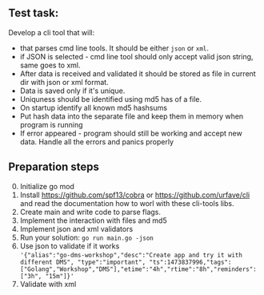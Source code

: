 
## Test task:
Develop a cli tool that will:

- that parses cmd line tools. It should be either `json` or `xml`. 
- if JSON is selected - cmd line tool should only accept valid json string, same goes to xml.
- After data is received and validated it should be stored as file in current dir with json or xml format.
- Data is saved only if it's unique. 
- Uniquness should be identified using md5 has of a file.
- On startup identify all known md5 hashsums
- Put hash data into the separate file and keep them in memory when program is running  
- If error appeared - program should still be working and accept new data. Handle all the errors and panics properly

## Preparation steps
0. Initialize go mod
1. Install https://github.com/spf13/cobra or https://github.com/urfave/cli and read the documentation how to worl with these cli-tools libs.
2. Create main and write code to parse flags.
3. Implement the interaction with files and md5
4. Implement json and xml validators
5. Run your solution:
`go run main.go -json`
6. Use json to validate if it works   
`'{"alias":"go-dms-workshop","desc":"Create app and try it with different DMS", "type":"important", "ts":1473837996,"tags":["Golang","Workshop","DMS"],"etime":"4h","rtime":"8h","reminders":["3h", "15m"]}'`
7. Validate with xml
